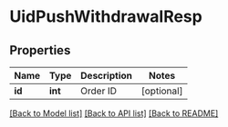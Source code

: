 # UidPushWithdrawalResp

## Properties
Name | Type | Description | Notes
------------ | ------------- | ------------- | -------------
**id** | **int** | Order ID | [optional] 

[[Back to Model list]](../README.md#documentation-for-models) [[Back to API list]](../README.md#documentation-for-api-endpoints) [[Back to README]](../README.md)


